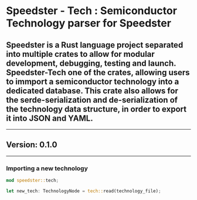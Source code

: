 # Speedster - Tech : Semiconductor Technology parser for Speedster
Speedster is a Rust language project separated into multiple crates to allow for modular development, debugging, testing and launch. Speedster-Tech one of the crates, allowing users to immport a semiconductor technology into a dedicated database. This crate also allows for the serde-serialization and de-serialization of the technology data structure, in order to export it into JSON and YAML.
---
---
Version: 0.1.0
---
---
### Importing a new technology
```Rust
mod speedster::tech;

let new_tech: TechnologyNode = tech::read(technology_file);

```
